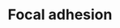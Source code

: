 ---
annotations:
- id: PW:0000648
  parent: signaling pathway
  type: Pathway Ontology
  value: cell adhesion signaling pathway
authors:
- Mkutmon
- Eweitz
- Hasanbalci
citedin:
- link: 10.1016/j.anireprosci.2024.107449
  title: Simple method for isolation and culture of primary buffalo (Bubalus bubalis)
    endometrial epithelial cells (pBuEECs) and its characterization using high throughput
    proteomics approach (2024)
communities: []
description: 'Cell-matrix adhesions play essential roles in important biological processes
  including cell motility, cell proliferation, cell differentiation, regulation of
  gene expression and cell survival. At the cell-extracellular matrix contact points,
  specialized structures are formed and termed focal adhesions, where bundles of actin
  filaments are anchored to transmembrane receptors of the integrin family through
  a multi-molecular complex of junctional plaque proteins. Some of the constituents
  of focal adhesions participate in the structural link between membrane receptors
  and the actin cytoskeleton, while others are signalling molecules, including different
  protein kinases and phosphatases, their substrates, and various adapter proteins.
  Integrin signaling is dependent upon the non-receptor tyrosine kinase activities
  of the FAK and src proteins as well as the adaptor protein functions of FAK, src
  and Shc to initiate downstream signaling events. These signalling events culminate
  in reorganization of the actin cytoskeleton; a prerequisite for changes in cell
  shape and motility, and gene expression. Similar morphological alterations and modulation
  of gene expression are initiated by the binding of growth factors to their respective
  receptors, emphasizing the considerable crosstalk between adhesion- and growth factor-mediated
  signalling.  Source: KEGG http://www.genome.jp/kegg/pathway/hsa/hsa04510.html'
last-edited: 2025-03-19
ndex: null
organisms:
- Bos taurus
redirect_from:
- /index.php/Pathway:WP3197
- /instance/WP3197
- /instance/WP3197_r138152
revision: r138152
schema-jsonld:
- '@context': https://schema.org/
  '@id': https://wikipathways.github.io/pathways/WP3197.html
  '@type': Dataset
  creator:
    '@type': Organization
    name: WikiPathways
  description: 'Cell-matrix adhesions play essential roles in important biological
    processes including cell motility, cell proliferation, cell differentiation, regulation
    of gene expression and cell survival. At the cell-extracellular matrix contact
    points, specialized structures are formed and termed focal adhesions, where bundles
    of actin filaments are anchored to transmembrane receptors of the integrin family
    through a multi-molecular complex of junctional plaque proteins. Some of the constituents
    of focal adhesions participate in the structural link between membrane receptors
    and the actin cytoskeleton, while others are signalling molecules, including different
    protein kinases and phosphatases, their substrates, and various adapter proteins.
    Integrin signaling is dependent upon the non-receptor tyrosine kinase activities
    of the FAK and src proteins as well as the adaptor protein functions of FAK, src
    and Shc to initiate downstream signaling events. These signalling events culminate
    in reorganization of the actin cytoskeleton; a prerequisite for changes in cell
    shape and motility, and gene expression. Similar morphological alterations and
    modulation of gene expression are initiated by the binding of growth factors to
    their respective receptors, emphasizing the considerable crosstalk between adhesion-
    and growth factor-mediated signalling.  Source: KEGG http://www.genome.jp/kegg/pathway/hsa/hsa04510.html'
  keywords:
  - ACTB
  - ACTG1
  - ACTN1
  - AKT1
  - AKT2
  - AKT3
  - ARAF
  - ARHGAP5
  - BAD
  - BCAR1
  - BCL2
  - BIRC2
  - BIRC3
  - BLK
  - BRAF
  - C-MET
  - CAPN1
  - CAV1
  - CAV2
  - CAV3
  - CCND1
  - CCND2
  - CCND3
  - CDC42
  - CHAD
  - COL11A1
  - COL11A2
  - COL1A1
  - COL1A2
  - COL2A1
  - COL3A1
  - COL4A1
  - COL4A2
  - COL4A4
  - COL4A6
  - COL5A1
  - COL5A2
  - COL5A3
  - COL6A2
  - COMP
  - CRK
  - CTNNB1
  - DIAPH1
  - DOCK1
  - EGFR
  - ELK1
  - ERBB2
  - FGR
  - FIGF
  - FLNA
  - FLT1
  - FN1
  - FYN
  - GRB2
  - GSK3B
  - HCK
  - HGF
  - HRAS
  - IBSP
  - IGF-I
  - IGF1R
  - ILK
  - INTB3
  - ITGA10
  - ITGA11
  - ITGA2
  - ITGA2B
  - ITGA3
  - ITGA4
  - ITGA5
  - ITGA6
  - ITGA7
  - ITGA8
  - ITGA9
  - ITGAD
  - ITGAE
  - ITGAL
  - ITGAM
  - ITGAV
  - ITGB1
  - ITGB2
  - ITGB4
  - ITGB5
  - ITGB6
  - ITGB7
  - ITGB8
  - JUN
  - KDR
  - LAMA1
  - LAMA2
  - LAMA3
  - LAMA4
  - LAMA5
  - LAMB1
  - LAMB3
  - LAMC1
  - LAMC2
  - MAP2K1
  - MAP2K2
  - MAP2K3
  - MAP2K5
  - MAP2K6
  - MAPK1
  - MAPK12
  - MAPK4
  - MAPK6
  - MAPK7
  - MAPK8
  - MAPK9
  - MYL6
  - MYLK
  - MYLK2
  - PAK1
  - PAK2
  - PAK3
  - PAK4
  - PAK6
  - PAK7
  - PARVB
  - PDGFA
  - PDGFB
  - PDGFC
  - PDGFD
  - PDGFRA
  - PDGFRB
  - PDPK1
  - PELO
  - PGF
  - PIK3CA
  - PIK3CB
  - PIK3CD
  - PIK3CG
  - PIK3R1
  - PIK3R4
  - PIK3R5
  - PIP5K1C
  - PPP1R12A
  - PTEN
  - PTK2
  - PTK6
  - PXN
  - RAC1
  - RAC2
  - RAC3
  - RAF1
  - RAP1A
  - RAP1B
  - RAPGEF1
  - RELN
  - RHOA
  - RHOB
  - ROCK1
  - ROCK2
  - SHC1
  - SHC3
  - SOS1
  - SPP1
  - SRC
  - SRMS
  - STYK1
  - TESK2
  - THBS1
  - THBS2
  - THBS3
  - THBS4
  - TLN1
  - TNC
  - TNK1
  - TNK2
  - TNN
  - TNR
  - TNXB
  - TXK
  - VASP
  - VAV1
  - VCL
  - VEGFA
  - VEGFB
  - VEGFC
  - VTN
  - VWF
  - ZYX
  license: CC0
  name: Focal adhesion
seo: CreativeWork
title: Focal adhesion
wpid: WP3197
---